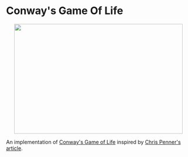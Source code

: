 # Conway's Game Of Life

<div align="center">
  <img src="example.gif" width="460" height="300">
</div>

An implementation of [Conway's Game of Life](https://en.wikipedia.org/wiki/Conway%27s_Game_of_Life) inspired by [Chris Penner's article](https://chrispenner.ca/posts/conways-game-of-life).
